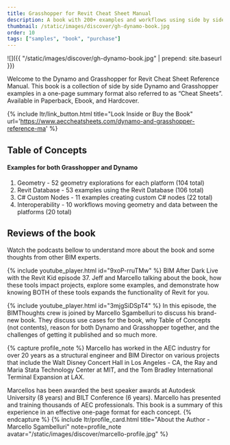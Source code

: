 ```yaml
---
title: Grasshopper for Revit Cheat Sheet Manual
description: A book with 200+ examples and workflows using side by side defintions on Grasshopper and Dynamo in Revit. A must for anyone that  Revit.
thumbnail: /static/images/discover/gh-dynamo-book.jpg
order: 10
tags: ["samples", "book", "purchase"]
---
```


<!-- intro video -->
![]({{ "/static/images/discover/gh-dynamo-book.jpg" | prepend: site.baseurl }})

Welcome to the Dynamo and Grasshopper for Revit Cheat Sheet Reference Manual. This book is a collection of side by side Dynamo and Grasshopper examples in a one-page summary format also referred to as “Cheat Sheets”. Available in Paperback, Ebook, and Hardcover.

{% include ltr/link_button.html title="Look Inside or Buy the Book" url='https://www.aeccheatsheets.com/dynamo-and-grasshopper-reference-ma' %}

## Table of Concepts

#### Examples for both Grasshopper and Dynamo

1. Geometry - 52 geometry explorations for each platform (104 total)
2. Revit Database - 53 examples using the Revit Database (106 total)
3. C# Custom Nodes - 11 examples creating custom C# nodes (22 total)
4. Interoperability - 10 workflows moving geometry and data between the platforms (20 total)

## Reviews of the book

Watch the podcasts bellow to understand more about the book and some thoughts from other BIM experts.

{% include youtube_player.html id="9xoP-rruTMw" %}
BIM After Dark Live with the Revit Kid episode 37. Jeff and Marcello talking about the book, how these tools impact projects, explore some examples, and demonstrate how knowing BOTH of these tools expands the functionality of Revit for you.

{% include youtube_player.html id="3mjgSiDSpT4" %}
In this episode, the BIMThoughts crew is joined by Marcello Sgambelluri to discuss his brand-new book.  They discuss use cases for the book, why Table of Concepts (not contents), reason for both Dynamo and Grasshopper together, and the challenges of getting it published and so much more.

{% capture profile_note %}
Marcello has worked in the AEC industry for over 20 years as a structural engineer and BIM Director on various projects that include the Walt Disney Concert Hall in Los Angeles - CA, the Ray and Maria Stata Technology Center at MIT, and the Tom Bradley International Terminal Expansion at LAX.

Marcellos has been awarded the best speaker awards at Autodesk University (8 years) and BILT Conference (6 years). Marcello has presented and training thousands of AEC professionals. This book is a summary of this experience in an effective one-page format for each concept.
{% endcapture %}
{% include ltr/profile_card.html title="About the Author - Marcello Sgambelluri" note=profile_note avatar="/static/images/discover/marcello-profile.jpg" %}